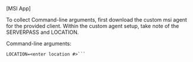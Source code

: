 [MSI App]

To collect Command-line arguments, first download the custom msi agent for the provided client. Within the custom agent setup, take note of the SERVERPASS and LOCATION.

Command-line arguments:
```/quiet /norestart SERVERADDRESS=https://<company>.hostedrmm.com SERVERPASS=<enter server pass>
LOCATION=<enter location #>```
